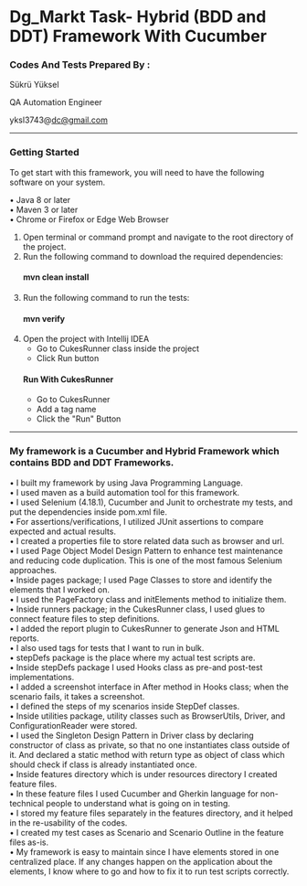 # Dg_Markt Task- Hybrid (BDD and DDT) Framework With Cucumber

### Codes And Tests Prepared By :
Sükrü Yüksel

QA Automation Engineer

yksl3743@dc@gmail.com
___
### Getting Started
To get start with this framework, you will need to have the following software on your system.

• Java 8 or later \
• Maven 3 or later \
• Chrome or Firefox or Edge Web Browser
1. Open terminal or command prompt and navigate to the root directory of the project.
2. Run the following command to download the required dependencies:
   #### mvn clean install
3. Run the following command to run the tests:
   #### mvn verify
4. Open the project with Intellij IDEA
    - Go to CukesRunner class inside the project
    - Click Run button
   #### Run With CukesRunner
    - Go to CukesRunner
    - Add a tag name
    - Click the "Run" Button
___
### My framework is a Cucumber and Hybrid Framework which contains BDD and DDT Frameworks.
• I built my framework by using Java Programming Language.\
• I used maven as a build automation tool for this framework.\
• I used Selenium (4.18.1), Cucumber and Junit to orchestrate my tests, and put the dependencies inside pom.xml file.\
• For assertions/verifications, I utilized JUnit assertions to compare expected and actual results.\
• I created a properties file to store related data such as browser and url.\
• I used Page Object Model Design Pattern to enhance test maintenance and reducing code duplication. This is one of the most famous Selenium approaches.\
• Inside pages package; I used Page Classes to store and identify the elements that I worked on.\
• I used the PageFactory class and initElements method to initialize them.\
• Inside runners package; in the CukesRunner class, I used glues to connect feature files to step definitions.\
• I added the report plugin to CukesRunner to generate Json and HTML reports.\
• I also used tags for tests that I want to run in bulk.\
• stepDefs package is the place where my actual test scripts are.\
• Inside stepDefs package I used Hooks class as pre-and post-test implementations.\
• I added a screenshot interface in After method in Hooks class; when the scenario fails, it takes a screenshot.\
• I defined the steps of my scenarios inside StepDef classes.\
• Inside utilities package, utility classes such as BrowserUtils, Driver, and ConfigurationReader were stored.\
• I used the Singleton Design Pattern in Driver class by declaring constructor of class as private, so that no one instantiates class outside of it. And declared a static method with return type as object of class which should check if class is already instantiated once.\
• Inside features directory which is under resources directory I created feature files.\
• In these feature files I used Cucumber and Gherkin language for non-technical people to understand what is going on in testing.\
• I stored my feature files separately in the features directory, and it helped in the re-usability of the codes.\
• I created my test cases as Scenario and Scenario Outline in the feature files as-is.\
• My framework is easy to maintain since I have elements stored in one centralized place. If any changes happen on the application about the elements, I know where to go and how to fix it to run test scripts correctly.